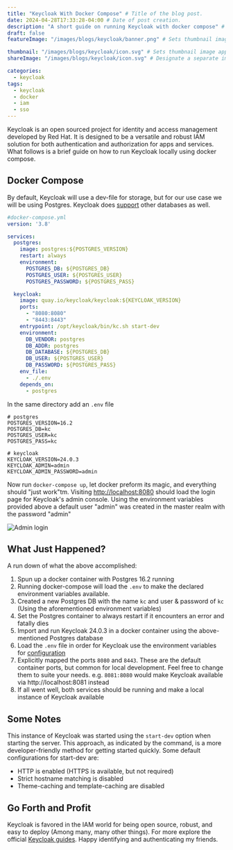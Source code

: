 ```yaml
---
title: "Keycloak With Docker Compose" # Title of the blog post.
date: 2024-04-28T17:33:28-04:00 # Date of post creation.
description: "A short guide on running Keycloak with docker compose" # Description used for search engine.
draft: false
featureImage: "/images/blogs/keycloak/banner.png" # Sets thumbnail image appearing inside card on homepage.

thumbnail: "/images/blogs/keycloak/icon.svg" # Sets thumbnail image appearing inside card on homepage.
shareImage: "/images/blogs/keycloak/icon.svg" # Designate a separate image for social media sharing.

categories:
  - keycloak
tags:
  - keycloak
  - docker
  - iam
  - sso
---
```

Keycloak is an open sourced project for identity and access management developed by Red Hat. It is designed to be a versatile and robust IAM solution for both authentication and authorization for apps and services. What follows is a brief guide on how to run Keycloak locally using docker compose.

## Docker Compose

By default, Keycloak will use a dev-file for storage, but for our use case we will be using Postgres. Keycloak does [support](https://www.keycloak.org/server/db) other databases as well.

```yaml
#docker-compose.yml
version: '3.8'

services:
  postgres:
    image: postgres:${POSTGRES_VERSION}
    restart: always
    environment:
      POSTGRES_DB: ${POSTGRES_DB}
      POSTGRES_USER: ${POSTGRES_USER}
      POSTGRES_PASSWORD: ${POSTGRES_PASS}

  keycloak:
    image: quay.io/keycloak/keycloak:${KEYCLOAK_VERSION}
    ports:
      - "8080:8080"
      - "8443:8443"
    entrypoint: /opt/keycloak/bin/kc.sh start-dev
    environment:
      DB_VENDOR: postgres
      DB_ADDR: postgres
      DB_DATABASE: ${POSTGRES_DB}
      DB_USER: ${POSTGRES_USER}
      DB_PASSWORD: ${POSTGRES_PASS}
    env_file:
      - ./.env
    depends_on:
      - postgres
```

In the same directory add an `.env` file

```
# postgres
POSTGRES_VERSION=16.2
POSTGRES_DB=kc
POSTGRES_USER=kc
POSTGRES_PASS=kc

# keycloak
KEYCLOAK_VERSION=24.0.3
KEYCLOAK_ADMIN=admin
KEYCLOAK_ADMIN_PASSWORD=admin
```

Now run `docker-compose up`, let docker preform its magic, and everything should "just work"tm. Visiting [http://localhost:8080](http://localhost:8080) should load the login page for Keycloak's admin console. Using the environment variables provided above a default user "admin" was created in the master realm with the password "admin"

![Admin login](/images/blogs/keycloak/admin-console-login.png)



## What Just Happened? 

A run down of what the above accomplished:

1. Spun up a docker container with Postgres 16.2 running
2. Running docker-compose will load the `.env` to make the declared environment variables available.
3. Created a new Postgres DB with the name `kc` and user & password of `kc` (Using the aforementioned environment variables)
4. Set the Postgres container to always restart if it encounters an error and fatally dies
5. Import and run Keycloak 24.0.3 in a docker container using the above-mentioned Postgres database
6. Load the `.env` file in order for Keycloak use the environment variables for [configuration](https://www.keycloak.org/server/configuration#_formats_for_configuration)
7. Explicitly mapped the ports `8080` and `8443`. These are the default container ports, but common for local development. Feel free to change them to suite your needs. e.g. `8081:8080` would make Keycloak available via http://localhost:8081 instead
8. If all went well, both services should be running and make a local instance of Keycloak available

## Some Notes 

This instance of Keycloak was started using the `start-dev` option when starting the server. This approach, as indicated by the command, is a more developer-friendly method for getting started quickly. Some default configurations for start-dev are: 
- HTTP is enabled (HTTPS is available, but not required)
- Strict hostname matching is disabled
- Theme-caching and template-caching are disabled 

## Go Forth and Profit

Keycloak is favored in the IAM world for being open source, robust, and easy to deploy (Among many, many other things). For more explore the official [Keycloak guides](https://www.keycloak.org/guides). Happy identifying and authenticating my friends.
